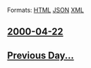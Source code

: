 
Formats: [HTML](2000/04/22/index.html)  [JSON](2000/04/22/index.json)  [XML](2000/04/22/index.xml)  

## [2000-04-22](/news/2000/04/22/index.md)

## [Previous Day...](/news/2000/04/21/index.md)

